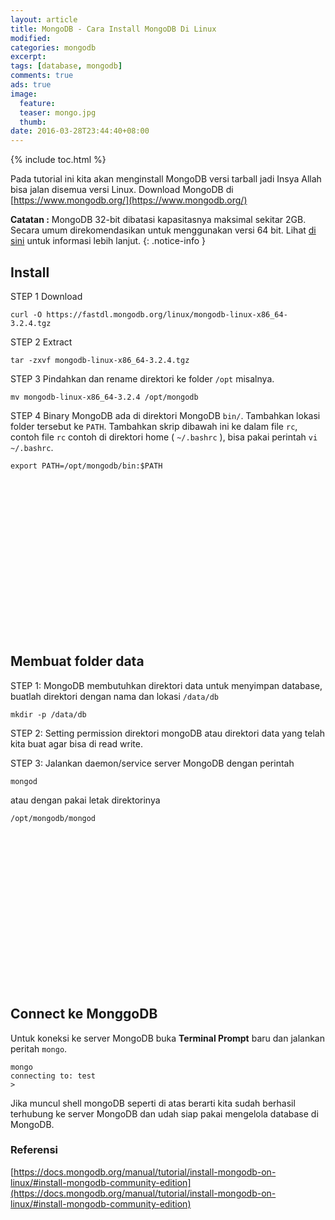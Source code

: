 ```yaml
---
layout: article
title: MongoDB - Cara Install MongoDB Di Linux
modified:
categories: mongodb
excerpt:
tags: [database, mongodb]
comments: true
ads: true
image:
  feature:
  teaser: mongo.jpg
  thumb:
date: 2016-03-28T23:44:40+08:00
---
```


{% include toc.html %}

Pada tutorial ini kita akan menginstall MongoDB versi tarball jadi Insya Allah bisa jalan disemua versi Linux. Download MongoDB di [https://www.mongodb.org/](https://www.mongodb.org/)

**Catatan :** MongoDB 32-bit dibatasi kapasitasnya maksimal sekitar 2GB. Secara umum direkomendasikan untuk menggunakan versi 64 bit. Lihat [di sini](http://blog.mongodb.org/post/137788967/32-bit-limitations?_ga=1.163862907.539163629.1459176855) untuk informasi lebih lanjut.
{: .notice-info }

## Install

STEP 1 Download

```
curl -O https://fastdl.mongodb.org/linux/mongodb-linux-x86_64-3.2.4.tgz
```

STEP 2 Extract

```
tar -zxvf mongodb-linux-x86_64-3.2.4.tgz
```

STEP 3 Pindahkan dan rename direktori ke folder `/opt` misalnya.

```
mv mongodb-linux-x86_64-3.2.4 /opt/mongodb
```

STEP 4 Binary MongoDB ada di direktori MongoDB `bin/`. Tambahkan lokasi folder tersebut ke `PATH`.
       Tambahkan skrip dibawah ini ke dalam file `rc`, contoh file `rc` contoh di direktori home  ( `~/.bashrc` ), bisa pakai perintah `vi ~/.bashrc`.

```
export PATH=/opt/mongodb/bin:$PATH
```



<center><script async src="//pagead2.googlesyndication.com/pagead/js/adsbygoogle.js"></script><!-- BOX--><ins class="adsbygoogle"  style="display:inline-block;width:300px;height:250px" data-ad-client="ca-pub-4504493660273886" data-ad-slot="1638134271"></ins><script>(adsbygoogle = window.adsbygoogle || []).push({});</script></center>

## Membuat folder data

STEP 1: MongoDB membutuhkan direktori data untuk menyimpan database, buatlah direktori dengan nama dan lokasi `/data/db`

```
mkdir -p /data/db
```

STEP 2: Setting permission direktori mongoDB atau direktori data yang telah kita buat agar bisa di read write.


STEP 3: Jalankan daemon/service server MongoDB dengan perintah

```
mongod
```

atau dengan pakai letak direktorinya

```
/opt/mongodb/mongod
```

<center><script async src="//pagead2.googlesyndication.com/pagead/js/adsbygoogle.js"></script><!-- BOX--><ins class="adsbygoogle"  style="display:inline-block;width:300px;height:250px" data-ad-client="ca-pub-4504493660273886" data-ad-slot="1638134271"></ins><script>(adsbygoogle = window.adsbygoogle || []).push({});</script></center>

## Connect ke MonggoDB

Untuk koneksi ke server MongoDB buka **Terminal Prompt** baru dan jalankan peritah `mongo`.

```
mongo
connecting to: test
>
```
Jika muncul shell mongoDB seperti di atas berarti kita sudah berhasil terhubung ke server MongoDB dan udah siap pakai mengelola database di MongoDB.

### Referensi

[https://docs.mongodb.org/manual/tutorial/install-mongodb-on-linux/#install-mongodb-community-edition](https://docs.mongodb.org/manual/tutorial/install-mongodb-on-linux/#install-mongodb-community-edition)
